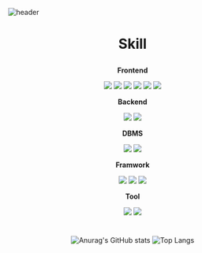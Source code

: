 ![header](https://capsule-render.vercel.app/api?type=slice&color=0:EEFF00,100:87ceeb&height=300&section=header&text=Welcome&fontSize=60&rotate=20&fontAlign=55&fontAlignY=40)

# <p align="center">Skill</p>
<div align="center">
<p><strong>Frontend</strong></p>
  <div>
    <img src="https://img.shields.io/badge/html5-E34F26?style=flat-square&logo=html5&logoColor=white"> 
    <img src="https://img.shields.io/badge/css-1572B6?style=flat-square&logo=css3&logoColor=white"> 
    <img src="https://img.shields.io/badge/javascript-F7DF1E?style=flat-square&logo=javascript&logoColor=black"> 
    <img src="https://img.shields.io/badge/bootstrap-7952B3?style=flat-square&logo=bootstrap&logoColor=white">
    <img src="https://img.shields.io/badge/jQuery-d3e1e7?style=flat-square&logo=jquery&logoColor=blue">
    <img src="https://img.shields.io/badge/-Ajax-F7DF1E?style=flat-square&logo=JavaScript&logoColor=blue">
  </div>

<p><strong>Backend</strong></p>
  <div>
    <img src="https://img.shields.io/badge/Java-%23D4A017?style=for-the-badge&logo=Java&logoColor=white">
    <img src="https://img.shields.io/badge/sql-green?style=for-the-badge&logo=sql&logoColor=white"> 
  </div>

<p><strong>DBMS</strong></p>
  <div>
    <img src="https://img.shields.io/badge/oracle-F80000?style=for-the-badge&logo=oracle&logoColor=white"> 
    <img src="https://img.shields.io/badge/mysql-4479A1?style=for-the-badge&logo=mysql&logoColor=white">
  </div>

<p><strong>Framwork</strong></p>
  <div>
    <img src="https://img.shields.io/badge/Spring-6DB33F?style=for-the-badge&logo=spring&logoColor=white"> 
    <img src="https://img.shields.io/badge/mybatis-black?style=for-the-badge&logo=myBatis&logoColor=white">
    <img src="https://img.shields.io/badge/maven-purple?style=for-the-badge&logo=Maven&logoColor=white"> 
  </div>

<p><strong>Tool</strong></p>
  <div>
    <img src="https://img.shields.io/badge/eclipse-2C2255?style=for-the-badge&logo=eclipse&logoColor=white">
    <img src="https://img.shields.io/badge/VS Code-007ACC?style=for-the-badge&logo=visual-studio-code&logoColor=white">
  </div>

#
![Anurag's GitHub stats](https://github-readme-stats.vercel.app/api?username=huhbe&show_icons=true&theme=vue)
![Top Langs](https://github-readme-stats.vercel.app/api/top-langs/?username=huhbe&layout=compact&theme=vue)
</div>

